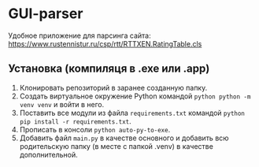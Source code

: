 # GUI-parser

Удобное приложение для парсинга сайта: https://www.rustennistur.ru/csp/rtt/RTTXEN.RatingTable.cls

## Установка (компиляця в .exe или .app)

1) Клонировать репозиторий в заранее созданную папку.
2) Создать виртуальное окружение Python командой ```python python -m venv venv``` и войти в него.
3) Поставить все модули из файла ```requirements.txt``` командой ```python pip install -r requirements.txt```.
4) Прописать в консоли ```python auto-py-to-exe```.
5) Добавить файл ```main.py``` в качестве основного и добавить всю родительскую папку (в месте с папкой .venv) в качестве дополнительной.
